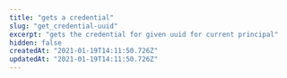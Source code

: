```yaml
---
title: "gets a credential"
slug: "get_credential-uuid"
excerpt: "gets the credential for given uuid for current principal"
hidden: false
createdAt: "2021-01-19T14:11:50.726Z"
updatedAt: "2021-01-19T14:11:50.726Z"
---
```

